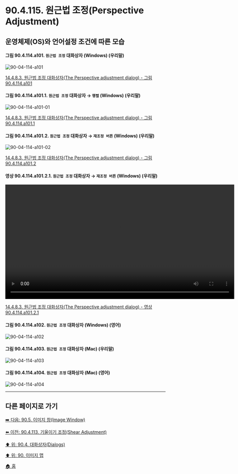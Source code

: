 # 90.4.115. 원근법 조정(Perspective Adjustment)
## 운영체제(OS)와 언어설정 조건에 따른 모습

<a id="90-04-114-a101"></a>

#### 그림 90.4.114.a101. `원근법 조정` 대화상자 (Windows) (우리말)
![90-04-114-a101](https://github.com/wonder13662/gimp/assets/15767104/9c62052c-4038-498f-9da3-46ba9bddc40b)

[14.4.8.3. 원근법 조정 대화상자(The Perspective adjustment dialog) - 그림 90.4.114.a101](./14-04-08-03-perspective_adjustment_dialog.md#90-04-114-a101)

<a id="90-04-114-a101-01"></a>

#### 그림 90.4.114.a101.1. `원근법 조정` 대화상자 → `행렬` (Windows) (우리말)
![90-04-114-a101-01](https://github.com/wonder13662/gimp/assets/15767104/8ef6cffe-2e5c-4c27-bc30-28061f48b780)

[14.4.8.3. 원근법 조정 대화상자(The Perspective adjustment dialog) - 그림 90.4.114.a101.1](./14-04-08-03-perspective_adjustment_dialog.md#90-04-114-a101-01)

<a id="90-04-114-a101-02"></a>

#### 그림 90.4.114.a101.2. `원근법 조정` 대화상자 → `재조정 버튼` (Windows) (우리말)
![90-04-114-a101-02](https://github.com/wonder13662/gimp/assets/15767104/72f6f1f5-f33d-4525-b08e-d19db76a0275)

[14.4.8.3. 원근법 조정 대화상자(The Perspective adjustment dialog) - 그림 90.4.114.a101.2](./14-04-08-03-perspective_adjustment_dialog.md#90-04-114-a101-02)

<a id="90-04-114-a101-02-01"></a>

#### 영상 90.4.114.a101.2.1. `원근법 조정` 대화상자 → `재조정 버튼` (Windows) (우리말)
<video controls="controls" width="720" src="https://github.com/wonder13662/gimp/assets/15767104/9084e8ca-4b03-492a-a6dd-442b3c668cba"></video>

[14.4.8.3. 원근법 조정 대화상자(The Perspective adjustment dialog) - 영상 90.4.114.a101.2.1](./14-04-08-03-perspective_adjustment_dialog.md#90-04-114-a101-02-01)

<a id="90-04-114-a102"></a>

#### 그림 90.4.114.a102. `원근법 조정` 대화상자 (Windows) (영어)
![90-04-114-a102](https://github.com/wonder13662/gimp/assets/15767104/9f1c95b8-52a6-4b86-9c9d-7da82d85d579)

<a id="90-04-114-a103"></a>

#### 그림 90.4.114.a103. `원근법 조정` 대화상자 (Mac) (우리말)
![90-04-114-a103](https://github.com/wonder13662/gimp/assets/15767104/e9ccaf20-f4a1-42fe-a51a-1b0212fd410e)

<a id="90-04-114-a104"></a>

#### 그림 90.4.114.a104. `원근법 조정` 대화상자 (Mac) (영어)
![90-04-114-a104](https://github.com/wonder13662/gimp/assets/15767104/f48e0f2f-a253-4365-9064-637968a8335d)

***

## 다른 페이지로 가기

[➡️ 다음: 90.5. 이미지 창(Image Window)](./90-05-00-image_window.md)

[⬅️ 이전: 90.4.113. 기울이기 조정(Shear Adjustment)](./90-04-113-shear_adjustment.md)

[⬆️ 위: 90.4. 대화상자(Dialogs)](./90-04-00-dialogs.md)

[⬆️ 위: 90. 이미지 맵](./90-00-image-map.md)

[🏠 홈](./00-home.md)
